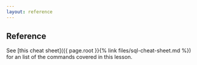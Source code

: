 ```yaml
---
layout: reference
---
```


## Reference

See [this cheat sheet]({{ page.root }}{% link files/sql-cheat-sheet.md %}) for an list of the commands
covered in this lesson.
